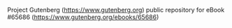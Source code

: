 Project Gutenberg (https://www.gutenberg.org) public repository for
eBook #65686 (https://www.gutenberg.org/ebooks/65686)
